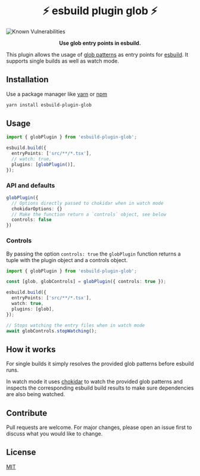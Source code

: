 <h1 align="center">⚡️ esbuild plugin glob ⚡️</h1>
<p align="center">

  ![Known Vulnerabilities](https://snyk.io/test/github/waspeer/esbuild-plugin-glob/badge.svg)

</p>
<p align="center"><b>Use glob entry points in esbuild.</b></p>


This plugin allows the usage of [glob patterns](https://en.wikipedia.org/wiki/Glob_%28programming%29) as entry points for [esbuild](https://esbuild.github.io/). It supports single builds as well as watch mode.

## Installation

Use a package manager like [yarn](https://yarnpkg.com/) or [npm](https://www.npmjs.com/)

```bash
yarn install esbuild-plugin-glob
```

## Usage

```typescript
import { globPlugin } from 'esbuild-plugin-glob';

esbuild.build({
  entryPoints: ['src/**/*.tsx'],
  // watch: true,
  plugins: [globPlugin()],
});
```

### API and defaults

```typescript
globPlugin({
  // Options directly passed to chokidar when in watch mode
  chokidarOptions: {}
  // Make the function return a `controls` object, see below
  controls: false
})
```

### Controls

By passing the option `controls: true` the `globPlugin` function returns a tuple with the plugin object and a controls object.

```typescript
import { globPlugin } from 'esbuild-plugin-glob';

const [glob, globControls] = globPlugin({ controls: true });

esbuild.build({
  entryPoints: ['src/**/*.tsx'],
  watch: true,
  plugins: [glob],
});

// Stops watching the entry files when in watch mode
await globControls.stopWatching();
```

## How it works

For single builds it simply resolves the provided glob patterns before esbuild runs.

In watch mode it uses [chokidar](https://github.com/paulmillr/chokidar) to watch the provided glob patterns and inspects the corresponding esbuild build results to make sure dependencies are also being watched.

## Contribute

Pull requests are welcome. For major changes, please open an issue first to discuss what you would like to change.

## License

[MIT](https://choosealicense.com/licenses/mit/)
